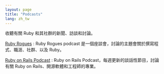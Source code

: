 ```yaml
---
layout: page
title: "Podcasts"
lang: zh_tw
---
```


收聽有關 Ruby 和其社群的新聞、訪談和討論。

[Ruby Rogues][rogues]
: Ruby Rogues podcast 是一個座談會，討論的主題會關於撰寫程式、職涯、社群、以及 Ruby。

[Ruby on Rails Podcast][rorpodcast]
: Ruby on Rails Podcast，每週更新的談話性節目，討論有關 Ruby on Rails、開源軟體和工程師的專業。

[rorpodcast]: https://www.therubyonrailspodcast.com
[rogues]: https://rubyrogues.com
